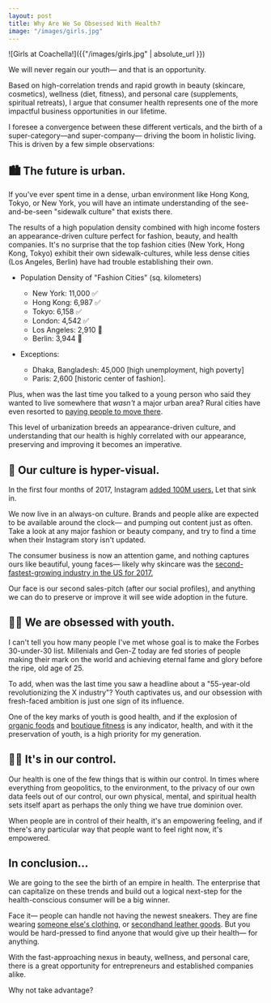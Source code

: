 ```yaml
---
layout: post
title: Why Are We So Obsessed With Health?
image: "/images/girls.jpg"
---
```


![Girls at Coachella!]({{"/images/girls.jpg" | absolute_url }})

We will never regain our youth— and that is an opportunity. 

Based on high-correlation trends and rapid growth in beauty (skincare, cosmetics), wellness (diet, fitness), and personal care (supplements, spiritual retreats), I argue that consumer health represents one of the more impactful business opportunities in our lifetime. 

I foresee a convergence between these different verticals, and the birth of a super-category—and super-company— driving the boom in holistic living. This is driven by a few simple observations: 

## 🏙 The future is urban. 

If you've ever spent time in a dense, urban environment like Hong Kong, Tokyo, or New York, you will have an intimate understanding of the see-and-be-seen "sidewalk culture" that exists there. 

The results of a high population density combined with high income fosters an appearance-driven culture perfect for fashion, beauty, and health companies. It's no surprise that the top fashion cities (New York, Hong Kong, Tokyo) exhibit their own sidewalk-cultures, while less dense cities (Los Angeles, Berlin) have had trouble establishing their own. 
 

- Population Density of "Fashion Cities" (sq. kilometers)
	- New York: 11,000 ✅
	- Hong Kong: 6,987 ✅
	- Tokyo: 6,158 ✅
	- London: 4,542 ✅
	- Los Angeles: 2,910 🚫
	- Berlin: 3,944 🚫

- Exceptions: 
	- Dhaka, Bangladesh: 45,000 [high unemployment, high poverty]
	- Paris: 2,600 [historic center of fashion].

Plus, when was the last time you talked to a young person who said they wanted to live somewhere that <i>wasn't</i> a major urban area? Rural cities have even resorted to <a href="https://www.wsj.com/articles/how-bad-is-the-labor-shortage-cities-will-pay-you-to-move-there-1525102030">paying people to move there</a>. 


This level of urbanization breeds an appearance-driven culture, and understanding that our health is highly correlated with our appearance, preserving and improving it becomes an imperative. 

## 👀 Our culture is hyper-visual.  

In the first four months of 2017, Instagram <a href="https://techcrunch.com/2017/09/25/instagram-now-has-800-million-monthly-and-500-million-daily-active-users/"> added 100M users.</a> Let that sink in. 

We now live in an always-on culture. Brands and people alike are expected to be available around the clock— and pumping out content just as often. Take a look at any major fashion or beauty company, and try to find a time when their Instagram story isn't updated.  

The consumer business is now an attention game, and nothing captures ours like beautiful, young faces— likely why skincare was the <a href="https://www.businessoffashion.com/articles/professional/9-trends-defining-the-beauty-revolution">second-fastest-growing industry in the US for 2017.</a> 

Our face is our second sales-pitch (after our social profiles), and anything we can do to preserve or improve it will see wide adoption in the future. 

## 👶🏼‍ We are obsessed with youth. 

I can't tell you how many people I've met whose goal is to make the Forbes 30-under-30 list. Millenials and Gen-Z today are fed stories of people making their mark on the world and achieving eternal fame and glory before the ripe, old age of 25. 

To add, when was the last time you saw a headline about a "55-year-old revolutionizing the X industry"? Youth captivates us, and our obsession with fresh-faced ambition is just one sign of its influence. 

One of the key marks of youth is good health, and if the explosion of <a href="https://www.ota.com/resources/market-analysis">organic foods</a> and <a href="https://www.spynergyconsulting.com/boutiqe-fitness-industry-statistics/">boutique fitness</a> is any indicator, health, and with it the preservation of youth, is a high priority for my generation. 


## 🙇🏼‍ It's in our control. 

Our health is one of the few things that is within our control. In times where everything from geopolitics, to the environment, to the privacy of our own data feels out of our control, our own physical, mental, and spiritual health sets itself apart as perhaps the only thing we have true dominion over. 

When people are in control of their health, it's an empowering feeling, and if there's any particular way that people want to feel right now, it's empowered. 

## In conclusion... 

We are going to the see the birth of an empire in health. The enterprise that can capitalize on these trends and build out a logical next-step for the health-conscious consumer will be a big winner. 

Face it— people can handle not having the newest sneakers. They are fine wearing <a href="https://www.grailed.com/">someone else's clothing</a>, or <a href="https://www.therealreal.com/">secondhand leather goods</a>. But you would be hard-pressed to find anyone that would give up their health— for anything.

With the fast-approaching nexus in beauty, wellness, and personal care, there is a great opportunity for entrepreneurs and established companies alike. 

Why not take advantage? 




